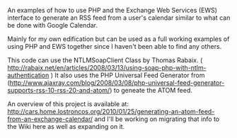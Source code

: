 An examples of how to use PHP and the Exchange Web Services (EWS) interface to generate an RSS feed from a user's calendar similar to what can be done with Google Calendar.

Mainly for my own edification but can be used as a full working examples of using PHP and EWS together since I haven't been able to find any others.

This code can use the NTLMSoapClient Class by Thomas Rabaix. ( http://rabaix.net/en/articles/2008/03/13/using-soap-php-with-ntlm-authentication )
It also uses the PHP Universal Feed Generator from (http://www.ajaxray.com/blog/2008/03/08/php-universal-feed-generator-supports-rss-10-rss-20-and-atom/) to geneate the ATOM feed.

An overview of this project is available at: http://cars.home.lostroncos.org/2010/01/25/generating-an-atom-feed-from-an-exchange-calendar/ and I'll be working on migrating that info to the Wiki here as well as expanding on it.